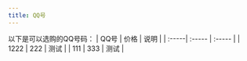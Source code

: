 ```yaml
---
title: QQ号
---
```

以下是可以选购的QQ号码：
| QQ号 | 价格 | 说明 |
| :-----| :----- | :----- |
| 1222 | 222 | 测试 |
| 111 | 333 | 测试 |

